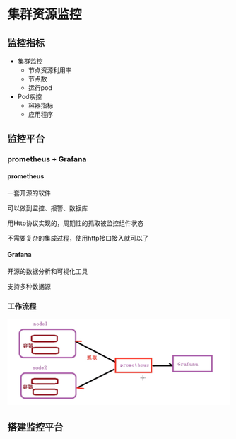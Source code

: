 # 集群资源监控

## 监控指标

- 集群监控
  - 节点资源利用率
  - 节点数
  - 运行pod
- Pod疾控
  - 容器指标
  - 应用程序





## 监控平台

### prometheus + Grafana

#### prometheus

一套开源的软件

可以做到监控、报警、数据库

用Http协议实现的，周期性的抓取被监控组件状态

不需要复杂的集成过程，使用http接口接入就可以了

#### Grafana

开源的数据分析和可视化工具

支持多种数据源



### 工作流程

![image-20201220135931664](assets/image-20201220135931664.png)



## 搭建监控平台

